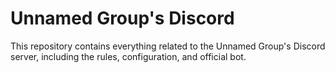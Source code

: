 # Unnamed Group's Discord

This repository contains everything related to the Unnamed Group's Discord server, including the rules, configuration, and official bot.
